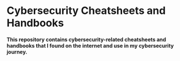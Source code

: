 # Cybersecurity Cheatsheets and Handbooks

#### This repository contains cybersecurity-related cheatsheets and handbooks that I found on the internet and use in my cybersecurity journey.
